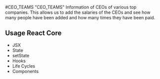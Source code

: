#CEO_TEAMS
"CEO_TEAMS" Information of CEOs of various top companies. This allows us to add the salaries of the CEOs and see how many people have been added and how many times they have been paid.

## Usage React Core
* JSX
* State
* setState
* Hooks
* Life Cycles
* Components